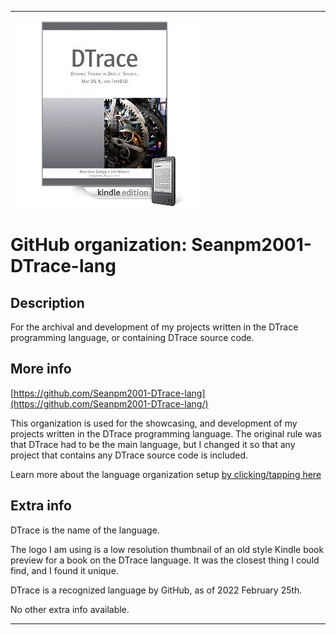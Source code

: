 
***

<!--
<details open><summary><p>Click/tap here to expand/collapse the full resolution (vector) logo for this project</p></summary>

![DTrace_Kindle.jpeg failed to load. The file may be missing or corrupt. Check the file path for errors first.](/AdditionalInfo/2/Seanpm2001-DTrace-lang/DTrace_Kindle.jpeg)

</details>

<details><summary><p>Click/tap here to expand/collapse the non-vector (raster) logo for this project</p></summary>
!-->

![DTrace_Kindle.jpeg failed to load. The file may be missing or corrupt. Check the file path for errors first.](/AdditionalInfo/2/Seanpm2001-DTrace-lang/DTrace_Kindle.jpeg)

<!--
</details>
!-->

# GitHub organization: Seanpm2001-DTrace-lang

## Description

For the archival and development of my projects written in the DTrace programming language, or containing DTrace source code.

## More info

[https://github.com/Seanpm2001-DTrace-lang](https://github.com/Seanpm2001-DTrace-lang/)

This organization is used for the showcasing, and development of my projects written in the DTrace programming language. The original rule was that DTrace had to be the main language, but I changed it so that any project that contains any DTrace source code is included.

Learn more about the language organization setup [by clicking/tapping here](/AdditionalInfo/LanguageOrgs/README.md)

## Extra info

DTrace is the name of the language.

The logo I am using is a low resolution thumbnail of an old style Kindle book preview for a book on the DTrace language. It was the closest thing I could find, and I found it unique.

DTrace is a recognized language by GitHub, as of 2022 February 25th.

<!--The logo currently in use is in GIF format, but is not animated. !-->

<!--I don't know what DTrace stands for, in the sense of programming languages. !-->

No other extra info available.

***
